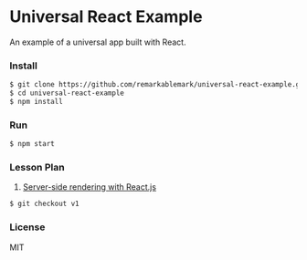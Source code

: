 # Universal React Example

An example of a universal app built with React.

### Install

```sh
$ git clone https://github.com/remarkablemark/universal-react-example.git # or download zip
$ cd universal-react-example
$ npm install
```

### Run

```sh
$ npm start
```

### Lesson Plan

1. [Server-side rendering with React.js](http://b.remarkabl.org/1TIalfC)

```sh
$ git checkout v1
```

### License

MIT
